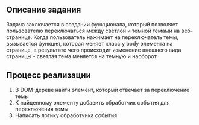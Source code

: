 ## Описание задания

Задача заключается в создании функционала, который позволяет пользователю переключаться между светлой и темной темами на веб-странице. Когда пользователь нажимает на переключатель темы, вызывается функция, которая меняет класс у body элемента на странице, в результате чего происходит изменение внешнего вида страницы - светлая тема меняется на темную и наоборот.

## Процесс реализации

1. В DOM-дереве найти элемент, который отвечает за переключение темы
2. К найденному элементу добавить обработчик события для переключения темы
3. Написать логику обработчика события